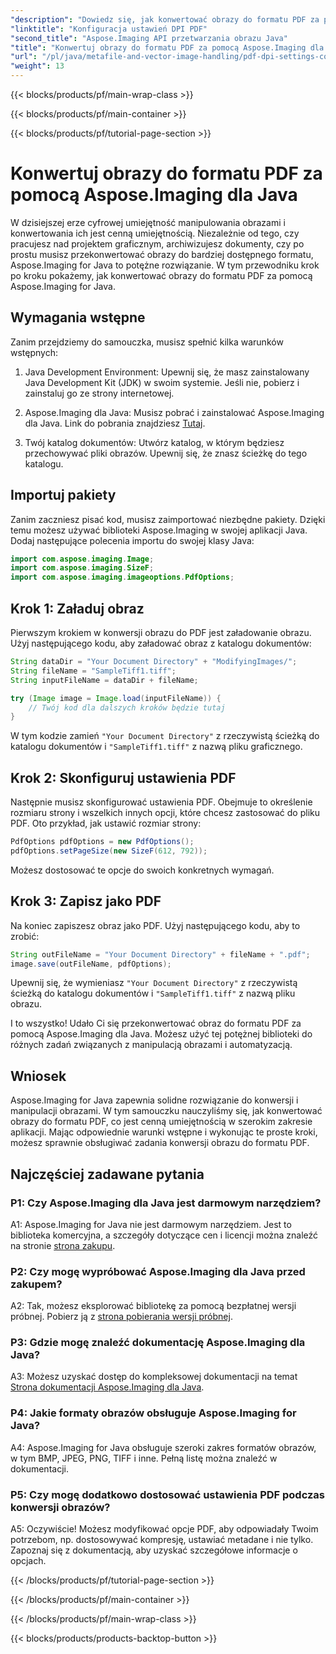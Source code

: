```yaml
---
"description": "Dowiedz się, jak konwertować obrazy do formatu PDF za pomocą Aspose.Imaging for Java. Przewodnik krok po kroku dotyczący wydajnej manipulacji obrazami."
"linktitle": "Konfiguracja ustawień DPI PDF"
"second_title": "Aspose.Imaging API przetwarzania obrazu Java"
"title": "Konwertuj obrazy do formatu PDF za pomocą Aspose.Imaging dla Java"
"url": "/pl/java/metafile-and-vector-image-handling/pdf-dpi-settings-configuration/"
"weight": 13
---
```


{{< blocks/products/pf/main-wrap-class >}}

{{< blocks/products/pf/main-container >}}

{{< blocks/products/pf/tutorial-page-section >}}

# Konwertuj obrazy do formatu PDF za pomocą Aspose.Imaging dla Java

W dzisiejszej erze cyfrowej umiejętność manipulowania obrazami i konwertowania ich jest cenną umiejętnością. Niezależnie od tego, czy pracujesz nad projektem graficznym, archiwizujesz dokumenty, czy po prostu musisz przekonwertować obrazy do bardziej dostępnego formatu, Aspose.Imaging for Java to potężne rozwiązanie. W tym przewodniku krok po kroku pokażemy, jak konwertować obrazy do formatu PDF za pomocą Aspose.Imaging for Java.

## Wymagania wstępne

Zanim przejdziemy do samouczka, musisz spełnić kilka warunków wstępnych:

1. Java Development Environment: Upewnij się, że masz zainstalowany Java Development Kit (JDK) w swoim systemie. Jeśli nie, pobierz i zainstaluj go ze strony internetowej.

2. Aspose.Imaging dla Java: Musisz pobrać i zainstalować Aspose.Imaging dla Java. Link do pobrania znajdziesz [Tutaj](https://releases.aspose.com/imaging/java/).

3. Twój katalog dokumentów: Utwórz katalog, w którym będziesz przechowywać pliki obrazów. Upewnij się, że znasz ścieżkę do tego katalogu.

## Importuj pakiety

Zanim zaczniesz pisać kod, musisz zaimportować niezbędne pakiety. Dzięki temu możesz używać biblioteki Aspose.Imaging w swojej aplikacji Java. Dodaj następujące polecenia importu do swojej klasy Java:

```java
import com.aspose.imaging.Image;
import com.aspose.imaging.SizeF;
import com.aspose.imaging.imageoptions.PdfOptions;
```

## Krok 1: Załaduj obraz

Pierwszym krokiem w konwersji obrazu do PDF jest załadowanie obrazu. Użyj następującego kodu, aby załadować obraz z katalogu dokumentów:

```java
String dataDir = "Your Document Directory" + "ModifyingImages/";
String fileName = "SampleTiff1.tiff";
String inputFileName = dataDir + fileName;

try (Image image = Image.load(inputFileName)) {
    // Twój kod dla dalszych kroków będzie tutaj
}
```

W tym kodzie zamień `"Your Document Directory"` z rzeczywistą ścieżką do katalogu dokumentów i `"SampleTiff1.tiff"` z nazwą pliku graficznego.

## Krok 2: Skonfiguruj ustawienia PDF

Następnie musisz skonfigurować ustawienia PDF. Obejmuje to określenie rozmiaru strony i wszelkich innych opcji, które chcesz zastosować do pliku PDF. Oto przykład, jak ustawić rozmiar strony:

```java
PdfOptions pdfOptions = new PdfOptions();
pdfOptions.setPageSize(new SizeF(612, 792));
```

Możesz dostosować te opcje do swoich konkretnych wymagań.

## Krok 3: Zapisz jako PDF

Na koniec zapiszesz obraz jako PDF. Użyj następującego kodu, aby to zrobić:

```java
String outFileName = "Your Document Directory" + fileName + ".pdf";
image.save(outFileName, pdfOptions);
```

Upewnij się, że wymieniasz `"Your Document Directory"` z rzeczywistą ścieżką do katalogu dokumentów i `"SampleTiff1.tiff"` z nazwą pliku obrazu.

I to wszystko! Udało Ci się przekonwertować obraz do formatu PDF za pomocą Aspose.Imaging dla Java. Możesz użyć tej potężnej biblioteki do różnych zadań związanych z manipulacją obrazami i automatyzacją.

## Wniosek

Aspose.Imaging for Java zapewnia solidne rozwiązanie do konwersji i manipulacji obrazami. W tym samouczku nauczyliśmy się, jak konwertować obrazy do formatu PDF, co jest cenną umiejętnością w szerokim zakresie aplikacji. Mając odpowiednie warunki wstępne i wykonując te proste kroki, możesz sprawnie obsługiwać zadania konwersji obrazu do formatu PDF.

## Najczęściej zadawane pytania

### P1: Czy Aspose.Imaging dla Java jest darmowym narzędziem?

A1: Aspose.Imaging for Java nie jest darmowym narzędziem. Jest to biblioteka komercyjna, a szczegóły dotyczące cen i licencji można znaleźć na stronie [strona zakupu](https://purchase.aspose.com/buy).

### P2: Czy mogę wypróbować Aspose.Imaging dla Java przed zakupem?

A2: Tak, możesz eksplorować bibliotekę za pomocą bezpłatnej wersji próbnej. Pobierz ją z [strona pobierania wersji próbnej](https://releases.aspose.com/).

### P3: Gdzie mogę znaleźć dokumentację Aspose.Imaging dla Java?

A3: Możesz uzyskać dostęp do kompleksowej dokumentacji na temat [Strona dokumentacji Aspose.Imaging dla Java](https://reference.aspose.com/imaging/java/).

### P4: Jakie formaty obrazów obsługuje Aspose.Imaging for Java?

A4: Aspose.Imaging for Java obsługuje szeroki zakres formatów obrazów, w tym BMP, JPEG, PNG, TIFF i inne. Pełną listę można znaleźć w dokumentacji.

### P5: Czy mogę dodatkowo dostosować ustawienia PDF podczas konwersji obrazów?

A5: Oczywiście! Możesz modyfikować opcje PDF, aby odpowiadały Twoim potrzebom, np. dostosowywać kompresję, ustawiać metadane i nie tylko. Zapoznaj się z dokumentacją, aby uzyskać szczegółowe informacje o opcjach.

{{< /blocks/products/pf/tutorial-page-section >}}

{{< /blocks/products/pf/main-container >}}

{{< /blocks/products/pf/main-wrap-class >}}

{{< blocks/products/products-backtop-button >}}